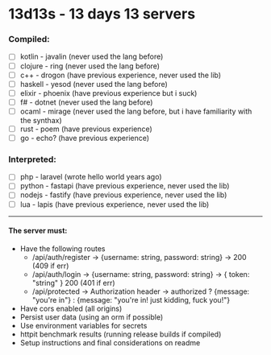 # 13d13s - 13 days 13 servers

### Compiled:
- [ ] kotlin - javalin (never used the lang before)
- [ ] clojure - ring (never used the lang before)
- [ ] c++ - drogon (have previous experience, never used the lib)
- [ ] haskell - yesod	(never used the lang before)
- [ ] elixir - phoenix (have previous experience but i suck)
- [ ] f# - dotnet (never used the lang before)
- [ ] ocaml - mirage (never used the lang before, but i have familiarity with the synthax)
- [ ] rust - poem (have previous experience)
- [ ] go - echo? (have previous experience)

### Interpreted:
- [ ] php - laravel (wrote hello world years ago)
- [ ] python - fastapi (have previous experience, never used the lib)
- [ ] nodejs - fastify (have previous experience, never used the lib)
- [ ] lua - lapis (have previous experience, never used the lib)

-----
#### The server must:
- Have the following routes  
	- /api/auth/register -> {username: string, password: string} -> 200 (409 if err)
	- /api/auth/login -> {username: string, password: string} -> { token: "string" } 200 (401 if err)
	- /api/protected -> Authorization header -> authorized ? {message: "you're in"} : {message: "you're in! just kidding, fuck you!"}
- Have cors enabled (all origins)
- Persist user data (using an orm if possible)
- Use environment variables for secrets
- httpit benchmark results (running release builds if compiled)
- Setup instructions and final considerations on readme
